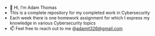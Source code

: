 - 👋 Hi, I’m Adam Thomas
- This is a complete repository for my completed work in Cybersecurity
- Each week there is one homework assignment for which I express my knowledge in various Cybersecurity topics
- 📫 Feel free to reach out to me @adamjt326@gmail.com

<!---
adamjthomas-cybersecurity-repository/adamjthomas-cybersecurity-repository is a ✨ special ✨ repository because its `README.md` (this file) appears on your GitHub profile.
You can click the Preview link to take a look at your changes.
--->
